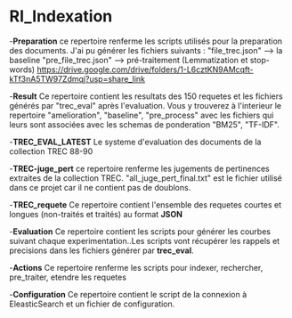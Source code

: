 # RI_Indexation

-**Preparation**
ce repertoire renferme les scripts utilisés pour la preparation des documents. J'ai pu générer  les fichiers suivants :
"file_trec.json" --> la baseline
"pre_file_trec.json" --> pré-traitement (Lemmatization et stop-words)
https://drive.google.com/drive/folders/1-L6cztKN9AMcqft-kTf3nA5TW97Zdmqj?usp=share_link

-**Result**
Ce repertoire contient les resultats des 150 requetes et les fichiers générés par "trec_eval" après l'evaluation. Vous y trouverez à l'interieur le repertoire "amelioration", "baseline", "pre_process" avec les fichiers qui leurs sont associées avec les schemas de ponderation "BM25", "TF-IDF". 

-**TREC_EVAL_LATEST**
Le systeme d'evaluation des documents de la collection TREC 88-90

-**TREC-juge_pert**
ce repertoire renferme les jugements de pertinences extraites de la collection TREC. "all_juge_pert_final.txt" est le fichier utilisé dans ce projet car il ne contient pas de doublons.

-**TREC_requete**
Ce repertoire contient l'ensemble des requetes courtes et longues (non-traités et traités) au format **JSON**

-**Evaluation**
Ce repertoire contient les scripts pour générer les courbes suivant chaque experimentation..Les scripts vont récupérer les rappels et precisions dans les fichiers générer par **trec_eval**.

-**Actions**
Ce repertoire renferme les scripts pour indexer, rechercher, pre_traiter, etendre les requetes

-**Configuration** 
Ce repertoire contient le script de la connexion à EleasticSearch et un fichier de configuration. 